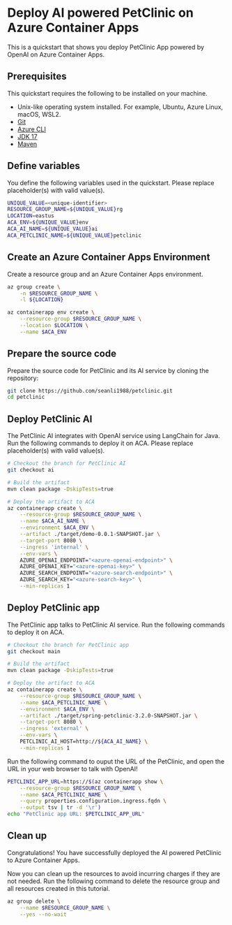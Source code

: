 # Deploy AI powered PetClinic on Azure Container Apps

This is a quickstart that shows you deploy PetClinic App powered by OpenAI on Azure Container Apps.

## Prerequisites

This quickstart requires the following to be installed on your machine.

* Unix-like operating system installed. For example, Ubuntu, Azure Linux, macOS, WSL2.
* [Git](https://git-scm.com/downloads)
* [Azure CLI](https://learn.microsoft.com/cli/azure/install-azure-cli?view=azure-cli-latest)
* [JDK 17](https://docs.microsoft.com/java/openjdk/download?WT.mc_id=asa-java-judubois#openjdk-17)
* [Maven](https://maven.apache.org/download.cgi)

## Define variables

You define the following variables used in the quickstart. Please replace placeholder(s) with valid value(s).

```bash
UNIQUE_VALUE=<unique-identifier>
RESOURCE_GROUP_NAME=${UNIQUE_VALUE}rg
LOCATION=eastus
ACA_ENV=${UNIQUE_VALUE}env
ACA_AI_NAME=${UNIQUE_VALUE}ai
ACA_PETCLINIC_NAME=${UNIQUE_VALUE}petclinic
```

## Create an Azure Container Apps Environment

Create a resource group and an Azure Container Apps environment.

```bash
az group create \
    -n $RESOURCE_GROUP_NAME \
    -l ${LOCATION}

az containerapp env create \
    --resource-group $RESOURCE_GROUP_NAME \
    --location $LOCATION \
    --name $ACA_ENV
```

## Prepare the source code

Prepare the source code for PetClinic and its AI service by cloning the repository:

```bash
git clone https://github.com/seanli1988/petclinic.git
cd petclinic
```

## Deploy PetClinic AI 

The PetClinic AI integrates with OpenAI service using LangChain for Java. Run the following commands to deploy it on ACA. Please replace placeholder(s) with valid value(s).

```bash
# Checkout the branch for PetClinic AI
git checkout ai

# Build the artifact
mvn clean package -DskipTests=true

# Deploy the artifact to ACA
az containerapp create \
    --resource-group $RESOURCE_GROUP_NAME \
    --name $ACA_AI_NAME \
    --environment $ACA_ENV \
    --artifact ./target/demo-0.0.1-SNAPSHOT.jar \
    --target-port 8080 \
    --ingress 'internal' \
    --env-vars \
	AZURE_OPENAI_ENDPOINT="<azure-openai-endpoint>" \
	AZURE_OPENAI_KEY="<azure-openai-key>" \
	AZURE_SEARCH_ENDPOINT="<azure-search-endpoint>" \
	AZURE_SEARCH_KEY="<azure-search-key>" \
    --min-replicas 1
```

## Deploy PetClinic app

The PetClinic app talks to PetClinic AI service. Run the following commands to deploy it on ACA.

```bash
# Checkout the branch for PetClinic app
git checkout main

# Build the artifact
mvn clean package -DskipTests=true

# Deploy the artifact to ACA
az containerapp create \
    --resource-group $RESOURCE_GROUP_NAME \
    --name $ACA_PETCLINIC_NAME \
    --environment $ACA_ENV \
    --artifact ./target/spring-petclinic-3.2.0-SNAPSHOT.jar \
    --target-port 8080 \
    --ingress 'external' \
    --env-vars \
	PETCLINIC_AI_HOST=http://${ACA_AI_NAME} \
    --min-replicas 1
```

Run the following command to ouput the URL of the PetClinic, and open the URL in your web browser to talk with OpenAI!

```bash
PETCLINIC_APP_URL=https://$(az containerapp show \
    --resource-group $RESOURCE_GROUP_NAME \
    --name $ACA_PETCLINIC_NAME \
    --query properties.configuration.ingress.fqdn \
    --output tsv | tr -d '\r')
echo "PetClinic app URL: $PETCLINIC_APP_URL"
```

## Clean up

Congratulations! You have successfully deployed the AI powered PetClinic to Azure Container Apps. 

Now you can clean up the resources to avoid incurring charges if they are not needed. Run the following command to delete the resource group and all resources created in this tutorial.

```bash
az group delete \
    --name $RESOURCE_GROUP_NAME \
    --yes --no-wait
```
